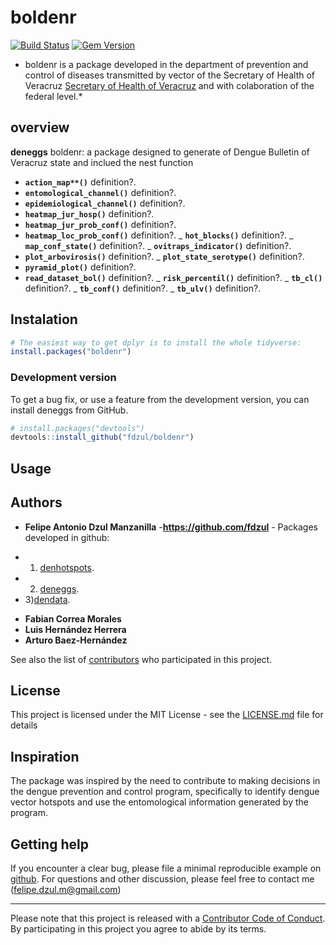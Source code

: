 # **boldenr**

[![Build Status](https://travis-ci.org/pages-themes/cayman.svg?branch=master)](https://travis-ci.org/pages-themes/cayman) [![Gem Version](https://badge.fury.io/rb/jekyll-theme-cayman.svg)](https://badge.fury.io/rb/jekyll-theme-cayman)

* boldenr is a package developed in the department of prevention and control of diseases transmitted by vector of the Secretary of Health of Veracruz [Secretary of Health of Veracruz](https://www.ssaver.gob.mx/) and with colaboration of the federal level.*


## **overview**

**deneggs** boldenr: a package designed to generate of Dengue Bulletin of Veracruz state and inclued the nest function 

  - **`action_map**()`** definition?.
  - **`entomological_channel()`** definition?.
  - **`epidemiological_channel()`** definition?.
  - **`heatmap_jur_hosp()`**  definition?.
  - **`heatmap_jur_prob_conf()`**  definition?. 
  - **`heatmap_loc_prob_conf()`**  definition?. 
  _ **`hot_blocks()`**  definition?. 
  _ **`map_conf_state()`**  definition?. 
  _ **`ovitraps_indicator()`**  definition?.
  - **`plot_arbovirosis()`**  definition?. 
  _ **`plot_state_serotype()`**  definition?. 
  - **`pyramid_plot()`**  definition?. 
  - **`read_dataset_bol()`**  definition?. 
  _ **`risk_percentil()`**  definition?. 
  _ **`tb_cl()`**  definition?. 
  _ **`tb_conf()`**  definition?. 
  _ **`tb_ulv()`**  definition?. 
  
  
## Instalation

``` r
# The easiest way to get dplyr is to install the whole tidyverse:
install.packages("boldenr")
```

### Development version

To get a bug fix, or use a feature from the development version, you can
install deneggs from GitHub.

``` r
# install.packages("devtools")
devtools::install_github("fdzul/boldenr")
``` 

## Usage

## Authors

* **Felipe Antonio Dzul Manzanilla** -**https://github.com/fdzul** - Packages developed in github: 
- 1) [denhotspots](https://github.com/fdzul/denhotspots). 
- 2) [deneggs](https://github.com/fdzul/deneggs). 
- 3)[dendata](https://github.com/fdzul/dendata).

* **Fabian Correa Morales**
* **Luis Hernández Herrera**
* **Arturo Baez-Hernández**



See also the list of [contributors](https://github.com/fdzul/deneggs/contributors) who participated in this project.

## License

This project is licensed under the MIT License - see the [LICENSE.md](LICENSE.md) file for details


## Inspiration

The package was inspired by the need to contribute to making decisions in the dengue prevention and control program, specifically to identify dengue vector hotspots and use the entomological information generated by the program.

## Getting help

If you encounter a clear bug, please file a minimal reproducible example
on [github](https://github.com/fdzul/deneggs/issues). For questions
and other discussion, please feel free to contact me (felipe.dzul.m@gmail.com)

-----

Please note that this project is released with a [Contributor Code of
Conduct](https://dplyr.tidyverse.org/CODE_OF_CONDUCT). By participating
in this project you agree to abide by its terms.
